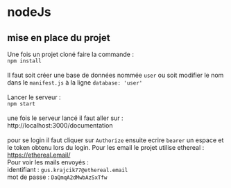 # nodeJs
## mise en place du projet 
Une fois un projet cloné faire la commande : <br>
`npm install` <br><br>
Il faut soit créer une base de données nommée `user` ou soit modifier le nom dans le `manifest.js` à la ligne `database: 'user'`<br><br>
Lancer le serveur : <br>
`npm start` <br><br>
une fois le serveur lancé il faut aller sur :  http://localhost:3000/documentation <br><br>
pour se login il faut cliquer sur `Authorize` ensuite ecrire `bearer` un espace et le token obtenu lors du login.
Pour les email le projet utilise ethereal : https://ethereal.email/ <br>
Pour voir les mails envoyés : <br>
identifiant : `gus.krajcik77@ethereal.email`<br>
mot de passe : `DaQmqA2dMwbAzSxTfw`

